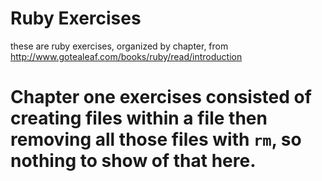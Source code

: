 # Ruby Exercises
these are ruby exercises, organized by chapter, from http://www.gotealeaf.com/books/ruby/read/introduction

# Chapter one exercises consisted of creating files within a file then removing all those files with `rm`, so nothing to show of that here.
